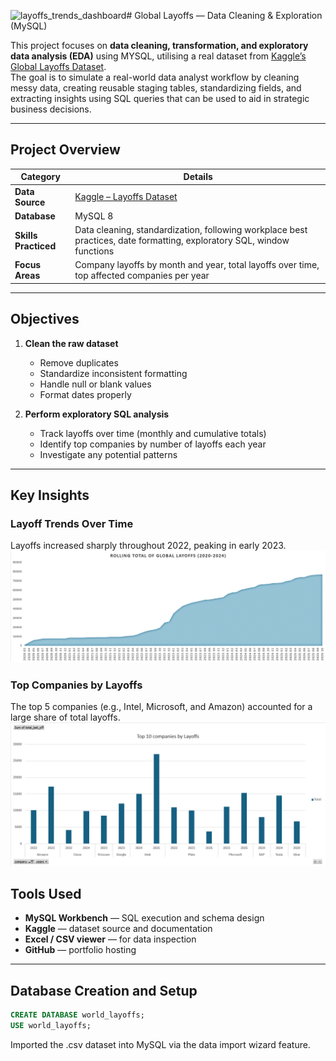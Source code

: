 <img width="1258" height="446" alt="layoffs_trends_dashboard" src="https://github.com/user-attachments/assets/696f56ea-adc9-47dc-a36d-d911f77194af" /># Global Layoffs — Data Cleaning & Exploration (MySQL)

This project focuses on **data cleaning, transformation, and exploratory data analysis (EDA)** using MYSQL, utilising a real dataset from [Kaggle’s Global Layoffs Dataset](https://www.kaggle.com/datasets/swaptr/layoffs-2022).  
The goal is to simulate a real-world data analyst workflow by cleaning messy data, creating reusable staging tables, standardizing fields, and extracting insights using SQL queries that can be used to aid in strategic business decisions.

---

## Project Overview

| Category | Details |
|-----------|----------|
| **Data Source** | [Kaggle – Layoffs Dataset](https://www.kaggle.com/datasets/swaptr/layoffs-2022) |
| **Database** | MySQL 8 |
| **Skills Practiced** | Data cleaning, standardization, following workplace best practices, date formatting, exploratory SQL, window functions |
| **Focus Areas** | Company layoffs by month and year, total layoffs over time, top affected companies per year |

---

## Objectives

1. **Clean the raw dataset**
   - Remove duplicates  
   - Standardize inconsistent formatting  
   - Handle null or blank values  
   - Format dates properly  

2. **Perform exploratory SQL analysis**
   - Track layoffs over time (monthly and cumulative totals)  
   - Identify top companies by number of layoffs each year  
   - Investigate any potential patterns  

---

## Key Insights 

### Layoff Trends Over Time
Layoffs increased sharply throughout 2022, peaking in early 2023.
![Rolling Total Layoffs](visualizations/layoffs_trends_dashboard.png)

### Top Companies by Layoffs 
The top 5 companies (e.g., Intel, Microsoft, and Amazon) accounted for a large share of total layoffs.
![Top Companies Layoffs](visualizations/top_companies.png)


## Tools Used

- **MySQL Workbench** — SQL execution and schema design  
- **Kaggle** — dataset source and documentation  
- **Excel / CSV viewer** — for data inspection  
- **GitHub** — portfolio hosting  

---

## Database Creation and Setup
```sql
CREATE DATABASE world_layoffs;
USE world_layoffs;
```

Imported the .csv dataset into MySQL via the data import wizard feature. 
